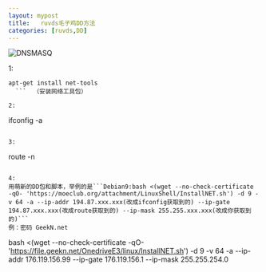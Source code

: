 ```yaml
---
layout: mypost
title:   ruvds毛子鸡DD方法
categories: [ruvds,DD]
---
```

 ![DNSMASQ][1]


  [1]: https://cdn.jsdelivr.net/gh/daoke123/pic/pic/ruvdsdd.jpg
1: 
```
apt-get install net-tools
  ```  （安装网络工具包）

2: 
```
ifconfig -a
```  (查看本机公网IP地址)

3:
```
route -n
```   (查看网关地址)

4:
用萌新的DD包和脚本，举例的是```Debian9:bash <(wget --no-check-certificate -qO- 'https://moeclub.org/attachment/LinuxShell/InstallNET.sh') -d 9 -v 64 -a --ip-addr 194.87.xxx.xxx(改成ifconfig获取到的) --ip-gate 194.87.xxx.xxx(改成route获取到的) --ip-mask 255.255.xxx.xxx(改成你获取到的)```
例：密码 GeekN.net
```
bash <(wget --no-check-certificate -qO- 'https://file.geekn.net/OnedriveE3/linux/InstallNET.sh') -d 9 -v 64 -a --ip-addr 176.119.156.99 --ip-gate 176.119.156.1 --ip-mask 255.255.254.0
```
